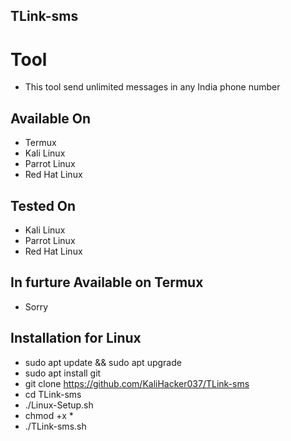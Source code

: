 ## TLink-sms

# Tool
- This tool send unlimited messages in any India phone number

## Available On
- Termux
- Kali Linux
- Parrot Linux
- Red Hat Linux

## Tested On
- Kali Linux
- Parrot Linux
- Red Hat Linux

## In furture Available on Termux
- Sorry

## Installation for Linux
- sudo apt update && sudo apt upgrade
- sudo apt install git
- git clone https://github.com/KaliHacker037/TLink-sms
- cd  TLink-sms
- ./Linux-Setup.sh
- chmod +x *
- ./TLink-sms.sh 
